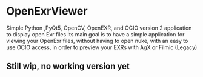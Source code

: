 # OpenExrViewer
Simple Python ,PyQt5, OpenCV, OpenEXR, and OCIO version 2 application to display open Exr files
Its main goal is to have a simple application for viewing your OpenExr files, without having to open nuke, with an easy to use OCIO access, in order to preview your EXRs with AgX or Filmic (Legacy)

## Still wip, no working version yet
